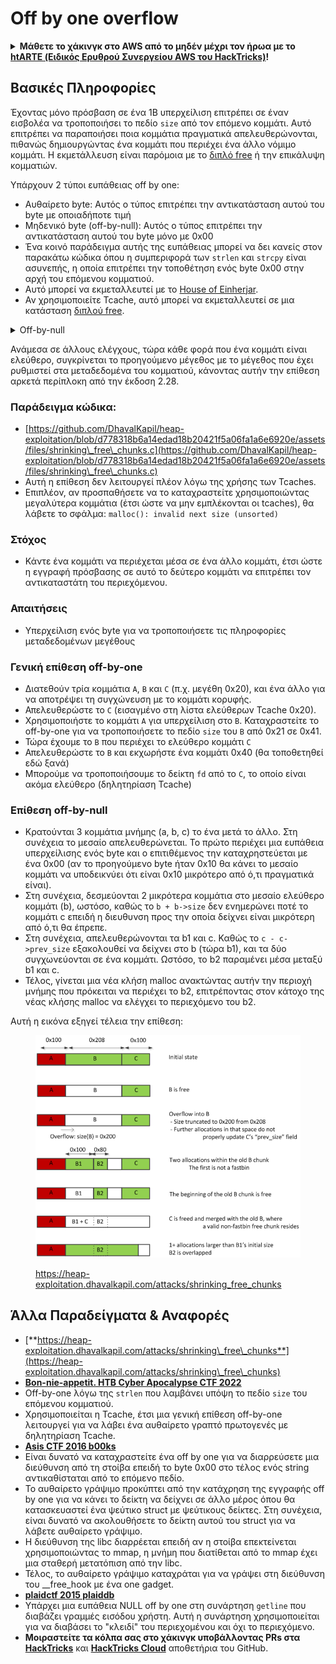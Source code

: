 # Off by one overflow

<details>

<summary><strong>Μάθετε το χάκινγκ στο AWS από το μηδέν μέχρι τον ήρωα με το</strong> <a href="https://training.hacktricks.xyz/courses/arte"><strong>htARTE (Ειδικός Ερυθρού Συνεργείου AWS του HackTricks)</strong></a><strong>!</strong></summary>

Άλλοι τρόποι υποστήριξης του HackTricks:

* Αν θέλετε να δείτε την **εταιρεία σας να διαφημίζεται στο HackTricks** ή να **κατεβάσετε το HackTricks σε μορφή PDF** ελέγξτε τα [**ΣΧΕΔΙΑ ΣΥΝΔΡΟΜΗΣ**](https://github.com/sponsors/carlospolop)!
* Αποκτήστε το [**επίσημο PEASS & HackTricks swag**](https://peass.creator-spring.com)
* Ανακαλύψτε [**την Οικογένεια PEASS**](https://opensea.io/collection/the-peass-family), τη συλλογή μας από αποκλειστικά [**NFTs**](https://opensea.io/collection/the-peass-family)
* **Εγγραφείτε** στην 💬 [**ομάδα Discord**](https://discord.gg/hRep4RUj7f) ή στην [**ομάδα τηλεγραφήματος**](https://t.me/peass) ή **ακολουθήστε** μας στο **Twitter** 🐦 [**@hacktricks\_live**](https://twitter.com/hacktricks\_live)**.**
* **Μοιραστείτε τα χάκινγκ κόλπα σας υποβάλλοντας PRs** στα [**HackTricks**](https://github.com/carlospolop/hacktricks) και [**HackTricks Cloud**](https://github.com/carlospolop/hacktricks-cloud) αποθετήρια του github.

</details>

## Βασικές Πληροφορίες

Έχοντας μόνο πρόσβαση σε ένα 1B υπερχείλιση επιτρέπει σε έναν εισβολέα να τροποποιήσει το πεδίο `size` από τον επόμενο κομμάτι. Αυτό επιτρέπει να παραποιήσει ποια κομμάτια πραγματικά απελευθερώνονται, πιθανώς δημιουργώντας ένα κομμάτι που περιέχει ένα άλλο νόμιμο κομμάτι. Η εκμετάλλευση είναι παρόμοια με το [διπλό free](double-free.md) ή την επικάλυψη κομματιών.

Υπάρχουν 2 τύποι ευπάθειας off by one:

* Αυθαίρετο byte: Αυτός ο τύπος επιτρέπει την αντικατάσταση αυτού του byte με οποιαδήποτε τιμή
* Μηδενικό byte (off-by-null): Αυτός ο τύπος επιτρέπει την αντικατάσταση αυτού του byte μόνο με 0x00
* Ένα κοινό παράδειγμα αυτής της ευπάθειας μπορεί να δει κανείς στον παρακάτω κώδικα όπου η συμπεριφορά των `strlen` και `strcpy` είναι ασυνεπής, η οποία επιτρέπει την τοποθέτηση ενός byte 0x00 στην αρχή του επόμενου κομματιού.
* Αυτό μπορεί να εκμεταλλευτεί με το [House of Einherjar](house-of-einherjar.md).
* Αν χρησιμοποιείτε Tcache, αυτό μπορεί να εκμεταλλευτεί σε μια κατάσταση [διπλού free](double-free.md). 

<details>

<summary>Off-by-null</summary>
```c
// From https://ctf-wiki.mahaloz.re/pwn/linux/glibc-heap/off_by_one/
int main(void)
{
char buffer[40]="";
void *chunk1;
chunk1 = malloc(24);
puts("Get Input");
gets(buffer);
if(strlen(buffer)==24)
{
strcpy(chunk1,buffer);
}
return 0;
}
```
</details>

Ανάμεσα σε άλλους ελέγχους, τώρα κάθε φορά που ένα κομμάτι είναι ελεύθερο, συγκρίνεται το προηγούμενο μέγεθος με το μέγεθος που έχει ρυθμιστεί στα μεταδεδομένα του κομματιού, κάνοντας αυτήν την επίθεση αρκετά περίπλοκη από την έκδοση 2.28.

### Παράδειγμα κώδικα:

* [https://github.com/DhavalKapil/heap-exploitation/blob/d778318b6a14edad18b20421f5a06fa1a6e6920e/assets/files/shrinking\_free\_chunks.c](https://github.com/DhavalKapil/heap-exploitation/blob/d778318b6a14edad18b20421f5a06fa1a6e6920e/assets/files/shrinking\_free\_chunks.c)
* Αυτή η επίθεση δεν λειτουργεί πλέον λόγω της χρήσης των Tcaches.
* Επιπλέον, αν προσπαθήσετε να το καταχραστείτε χρησιμοποιώντας μεγαλύτερα κομμάτια (έτσι ώστε να μην εμπλέκονται οι tcaches), θα λάβετε το σφάλμα: `malloc(): invalid next size (unsorted)`

### Στόχος

* Κάντε ένα κομμάτι να περιέχεται μέσα σε ένα άλλο κομμάτι, έτσι ώστε η εγγραφή πρόσβασης σε αυτό το δεύτερο κομμάτι να επιτρέπει τον αντικαταστάτη του περιεχόμενου.

### Απαιτήσεις

* Υπερχείλιση ενός byte για να τροποποιήσετε τις πληροφορίες μεταδεδομένων μεγέθους

### Γενική επίθεση off-by-one

* Διατεθούν τρία κομμάτια `A`, `B` και `C` (π.χ. μεγέθη 0x20), και ένα άλλο για να αποτρέψει τη συγχώνευση με το κομμάτι κορυφής.
* Απελευθερώστε το `C` (εισαγμένο στη λίστα ελεύθερων Tcache 0x20).
* Χρησιμοποιήστε το κομμάτι `A` για υπερχείλιση στο `B`. Καταχραστείτε το off-by-one για να τροποποιήσετε το πεδίο `size` του `B` από 0x21 σε 0x41.
* Τώρα έχουμε το `B` που περιέχει το ελεύθερο κομμάτι `C`
* Απελευθερώστε το `B` και εκχωρήστε ένα κομμάτι 0x40 (θα τοποθετηθεί εδώ ξανά)
* Μπορούμε να τροποποιήσουμε το δείκτη `fd` από το `C`, το οποίο είναι ακόμα ελεύθερο (δηλητηρίαση Tcache)

### Επίθεση off-by-null

* Κρατούνται 3 κομμάτια μνήμης (a, b, c) το ένα μετά το άλλο. Στη συνέχεια το μεσαίο απελευθερώνεται. Το πρώτο περιέχει μια ευπάθεια υπερχείλισης ενός byte και ο επιτιθέμενος την καταχρηστεύεται με ένα 0x00 (αν το προηγούμενο byte ήταν 0x10 θα κάνει το μεσαίο κομμάτι να υποδεικνύει ότι είναι 0x10 μικρότερο από ό,τι πραγματικά είναι).
* Στη συνέχεια, δεσμεύονται 2 μικρότερα κομμάτια στο μεσαίο ελεύθερο κομμάτι (b), ωστόσο, καθώς το `b + b->size` δεν ενημερώνει ποτέ το κομμάτι c επειδή η διευθυνση προς την οποία δείχνει είναι μικρότερη από ό,τι θα έπρεπε.
* Στη συνέχεια, απελευθερώνονται τα b1 και c. Καθώς το `c - c->prev_size` εξακολουθεί να δείχνει στο b (τώρα b1), και τα δύο συγχωνεύονται σε ένα κομμάτι. Ωστόσο, το b2 παραμένει μέσα μεταξύ b1 και c.
* Τέλος, γίνεται μια νέα κλήση malloc ανακτώντας αυτήν την περιοχή μνήμης που πρόκειται να περιέχει το b2, επιτρέποντας στον κάτοχο της νέας κλήσης malloc να ελέγχει το περιεχόμενο του b2.

Αυτή η εικόνα εξηγεί τέλεια την επίθεση:

<figure><img src="../../.gitbook/assets/image (1247).png" alt=""><figcaption><p><a href="https://heap-exploitation.dhavalkapil.com/attacks/shrinking_free_chunks">https://heap-exploitation.dhavalkapil.com/attacks/shrinking_free_chunks</a></p></figcaption></figure>

## Άλλα Παραδείγματα & Αναφορές

* [**https://heap-exploitation.dhavalkapil.com/attacks/shrinking\_free\_chunks**](https://heap-exploitation.dhavalkapil.com/attacks/shrinking\_free\_chunks)
* [**Bon-nie-appetit. HTB Cyber Apocalypse CTF 2022**](https://7rocky.github.io/en/ctf/htb-challenges/pwn/bon-nie-appetit/)
* Off-by-one λόγω της `strlen` που λαμβάνει υπόψη το πεδίο `size` του επόμενου κομματιού.
* Χρησιμοποιείται η Tcache, έτσι μια γενική επίθεση off-by-one λειτουργεί για να λάβει ένα αυθαίρετο γραπτό πρωτογενές με δηλητηρίαση Tcache.
* [**Asis CTF 2016 b00ks**](https://ctf-wiki.mahaloz.re/pwn/linux/glibc-heap/off\_by\_one/#1-asis-ctf-2016-b00ks)
* Είναι δυνατό να καταχραστείτε ένα off by one για να διαρρεύσετε μια διεύθυνση από τη στοίβα επειδή το byte 0x00 στο τέλος ενός string αντικαθίσταται από το επόμενο πεδίο.
* Το αυθαίρετο γράψιμο προκύπτει από την κατάχρηση της εγγραφής off by one για να κάνει το δείκτη να δείχνει σε άλλο μέρος όπου θα κατασκευαστεί ένα ψεύτικο struct με ψεύτικους δείκτες. Στη συνέχεια, είναι δυνατό να ακολουθήσετε το δείκτη αυτού του struct για να λάβετε αυθαίρετο γράψιμο.
* Η διεύθυνση της libc διαρρέεται επειδή αν η στοίβα επεκτείνεται χρησιμοποιώντας το mmap, η μνήμη που διατίθεται από το mmap έχει μια σταθερή μετατόπιση από την libc.
* Τέλος, το αυθαίρετο γράψιμο καταχράται για να γράψει στη διεύθυνση του \_\_free\_hook με ένα one gadget.
* [**plaidctf 2015 plaiddb**](https://ctf-wiki.mahaloz.re/pwn/linux/glibc-heap/off\_by\_one/#instance-2-plaidctf-2015-plaiddb)
* Υπάρχει μια ευπάθεια NULL off by one στη συνάρτηση `getline` που διαβάζει γραμμές εισόδου χρήστη. Αυτή η συνάρτηση χρησιμοποιείται για να διαβάσει το "κλειδί" του περιεχομένου και όχι το περιεχόμενο.
* **Μοιραστείτε τα κόλπα σας στο χάκινγκ υποβάλλοντας PRs στα** [**HackTricks**](https://github.com/carlospolop/hacktricks) και [**HackTricks Cloud**](https://github.com/carlospolop/hacktricks-cloud) αποθετήρια του GitHub.
